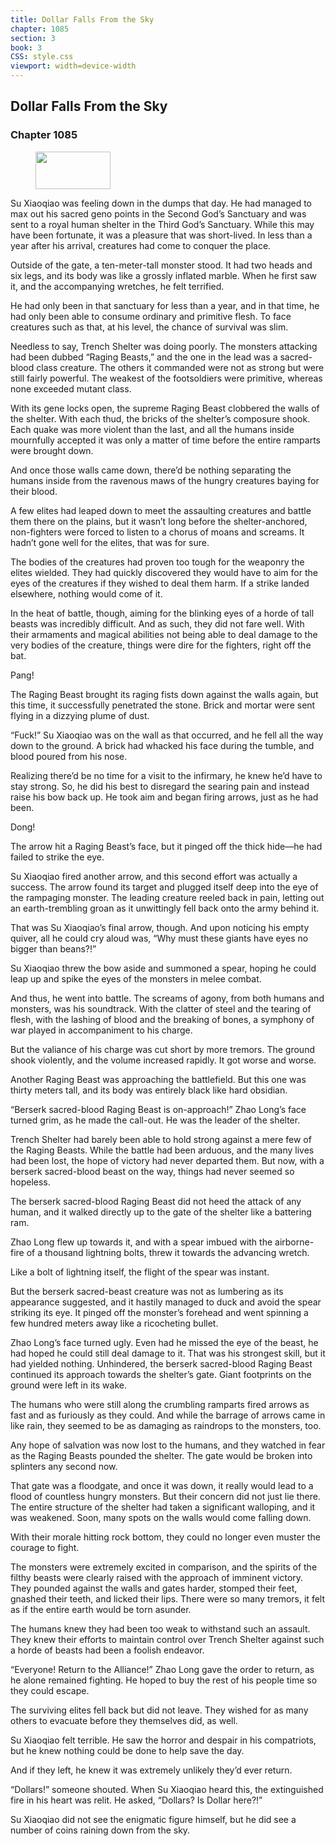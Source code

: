 ```yaml
---
title: Dollar Falls From the Sky
chapter: 1085
section: 3
book: 3
CSS: style.css
viewport: width=device-width
---
```


## Dollar Falls From the Sky

### Chapter 1085

<figure>
	<img src="../Images/gem.gif" alt="" id="gem" width="120" height="60" />
</figure>

Su Xiaoqiao was feeling down in the dumps that day. He had managed to max out his sacred geno points in the Second God’s Sanctuary and was sent to a royal human shelter in the Third God’s Sanctuary. While this may have been fortunate, it was a pleasure that was short-lived. In less than a year after his arrival, creatures had come to conquer the place.

Outside of the gate, a ten-meter-tall monster stood. It had two heads and six legs, and its body was like a grossly inflated marble. When he first saw it, and the accompanying wretches, he felt terrified.

He had only been in that sanctuary for less than a year, and in that time, he had only been able to consume ordinary and primitive flesh. To face creatures such as that, at his level, the chance of survival was slim.

Needless to say, Trench Shelter was doing poorly. The monsters attacking had been dubbed “Raging Beasts,” and the one in the lead was a sacred-blood class creature. The others it commanded were not as strong but were still fairly powerful. The weakest of the footsoldiers were primitive, whereas none exceeded mutant class.

With its gene locks open, the supreme Raging Beast clobbered the walls of the shelter. With each thud, the bricks of the shelter’s composure shook. Each quake was more violent than the last, and all the humans inside mournfully accepted it was only a matter of time before the entire ramparts were brought down.

And once those walls came down, there’d be nothing separating the humans inside from the ravenous maws of the hungry creatures baying for their blood.

A few elites had leaped down to meet the assaulting creatures and battle them there on the plains, but it wasn’t long before the shelter-anchored, non-fighters were forced to listen to a chorus of moans and screams. It hadn’t gone well for the elites, that was for sure.

The bodies of the creatures had proven too tough for the weaponry the elites wielded. They had quickly discovered they would have to aim for the eyes of the creatures if they wished to deal them harm. If a strike landed elsewhere, nothing would come of it.

In the heat of battle, though, aiming for the blinking eyes of a horde of tall beasts was incredibly difficult. And as such, they did not fare well. With their armaments and magical abilities not being able to deal damage to the very bodies of the creature, things were dire for the fighters, right off the bat.

Pang!

The Raging Beast brought its raging fists down against the walls again, but this time, it successfully penetrated the stone. Brick and mortar were sent flying in a dizzying plume of dust.

“Fuck!” Su Xiaoqiao was on the wall as that occurred, and he fell all the way down to the ground. A brick had whacked his face during the tumble, and blood poured from his nose.

Realizing there’d be no time for a visit to the infirmary, he knew he’d have to stay strong. So, he did his best to disregard the searing pain and instead raise his bow back up. He took aim and began firing arrows, just as he had been.

Dong!

The arrow hit a Raging Beast’s face, but it pinged off the thick hide—he had failed to strike the eye.

Su Xiaoqiao fired another arrow, and this second effort was actually a success. The arrow found its target and plugged itself deep into the eye of the rampaging monster. The leading creature reeled back in pain, letting out an earth-trembling groan as it unwittingly fell back onto the army behind it.

That was Su Xiaoqiao’s final arrow, though. And upon noticing his empty quiver, all he could cry aloud was, “Why must these giants have eyes no bigger than beans?!”

Su Xiaoqiao threw the bow aside and summoned a spear, hoping he could leap up and spike the eyes of the monsters in melee combat.

And thus, he went into battle. The screams of agony, from both humans and monsters, was his soundtrack. With the clatter of steel and the tearing of flesh, with the lashing of blood and the breaking of bones, a symphony of war played in accompaniment to his charge.

But the valiance of his charge was cut short by more tremors. The ground shook violently, and the volume increased rapidly. It got worse and worse.

Another Raging Beast was approaching the battlefield. But this one was thirty meters tall, and its body was entirely black like hard obsidian.

“Berserk sacred-blood Raging Beast is on-approach!” Zhao Long’s face turned grim, as he made the call-out. He was the leader of the shelter.

Trench Shelter had barely been able to hold strong against a mere few of the Raging Beasts. While the battle had been arduous, and the many lives had been lost, the hope of victory had never departed them. But now, with a berserk sacred-blood beast on the way, things had never seemed so hopeless.

The berserk sacred-blood Raging Beast did not heed the attack of any human, and it walked directly up to the gate of the shelter like a battering ram.

Zhao Long flew up towards it, and with a spear imbued with the airborne-fire of a thousand lightning bolts, threw it towards the advancing wretch.

Like a bolt of lightning itself, the flight of the spear was instant.

But the berserk sacred-beast creature was not as lumbering as its appearance suggested, and it hastily managed to duck and avoid the spear striking its eye. It pinged off the monster’s forehead and went spinning a few hundred meters away like a ricocheting bullet.

Zhao Long’s face turned ugly. Even had he missed the eye of the beast, he had hoped he could still deal damage to it. That was his strongest skill, but it had yielded nothing. Unhindered, the berserk sacred-blood Raging Beast continued its approach towards the shelter’s gate. Giant footprints on the ground were left in its wake.

The humans who were still along the crumbling ramparts fired arrows as fast and as furiously as they could. And while the barrage of arrows came in like rain, they seemed to be as damaging as raindrops to the monsters, too.

Any hope of salvation was now lost to the humans, and they watched in fear as the Raging Beasts pounded the shelter. The gate would be broken into splinters any second now.

That gate was a floodgate, and once it was down, it really would lead to a flood of countless hungry monsters. But their concern did not just lie there. The entire structure of the shelter had taken a significant walloping, and it was weakened. Soon, many spots on the walls would come falling down.

With their morale hitting rock bottom, they could no longer even muster the courage to fight.

The monsters were extremely excited in comparison, and the spirits of the filthy beasts were clearly raised with the approach of imminent victory. They pounded against the walls and gates harder, stomped their feet, gnashed their teeth, and licked their lips. There were so many tremors, it felt as if the entire earth would be torn asunder.

The humans knew they had been too weak to withstand such an assault. They knew their efforts to maintain control over Trench Shelter against such a horde of beasts had been a foolish endeavor.

“Everyone! Return to the Alliance!” Zhao Long gave the order to return, as he alone remained fighting. He hoped to buy the rest of his people time so they could escape.

The surviving elites fell back but did not leave. They wished for as many others to evacuate before they themselves did, as well.

Su Xiaoqiao felt terrible. He saw the horror and despair in his compatriots, but he knew nothing could be done to help save the day.

And if they left, he knew it was extremely unlikely they’d ever return.

“Dollars!” someone shouted. When Su Xiaoqiao heard this, the extinguished fire in his heart was relit. He asked, “Dollars? Is Dollar here?!”

Su Xiaoqiao did not see the enigmatic figure himself, but he did see a number of coins raining down from the sky.